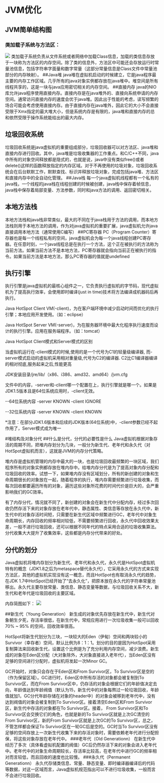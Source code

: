 #  JVM优化
##  JVM简单结构图
### 类加载子系统与方法区：
![](https://i.imgur.com/jMOTXPq.jpg)
类加载子系统负责从文件系统或者网络中加载Class信息，加载的类信息存放于一块称为方法区的内存空间。除了类的信息外，方法区中可能还会存放运行时常量池信息，包括字符串字面量和数字常量（这部分常量信息是Class文件中常量池部分的内存映射）。
##Java堆
java堆在虚拟机启动的时候建立，它是java程序最主要的内存工作区域。几乎所有的java对象实例都存放在java堆中。堆空间是所有线程共享的，这是一块与java应用密切相关的内存空间。
##直接内存
java的NIO库允许java程序使用直接内存。直接内存是在java堆外的、直接向系统申请的内存空间。通常访问直接内存的速度会优于java堆。因此出于性能的考虑，读写频繁的场合可能会考虑使用直接内存。由于直接内存在java堆外，因此它的大小不会直接受限于Xmx指定的最大堆大小，但是系统内存是有限的，java堆和直接内存的总和依然受限于操作系统能给出的最大内存。
##	垃圾回收系统
垃圾回收系统是java虚拟机的重要组成部分，垃圾回收器可以对方法区、java堆和直接内存进行回收。其中，java堆是垃圾收集器的工作重点。和C/C++不同，java中所有的对象空间释放都是隐式的，也就是说，java中没有类似free()或者delete()这样的函数释放指定的内存区域。对于不再使用的垃圾对象，垃圾回收系统会在后台默默工作，默默查找、标识并释放垃圾对象，完成包括java堆、方法区和直接内存中的全自动化管理。
##Java栈
每一个java虚拟机线程都有一个私有的java栈，一个线程的java栈在线程创建的时候被创建，java栈中保存着帧信息，java栈中保存着局部变量、方法参数，同时和java方法的调用、返回密切相关。
##	本地方法栈
本地方法栈和java栈非常类似，最大的不同在于java栈用于方法的调用，而本地方法栈则用于本地方法的调用，作为对java虚拟机的重要扩展，java虚拟机允许java直接调用本地方法（通常使用C编写）
##PC寄存器
PC（Program Counter）寄存器也是每一个线程私有的空间，java虚拟机会为每一个java线程创建PC寄存器。在任意时刻，一个java线程总是在执行一个方法，这个正在被执行的方法称为当前方法。如果当前方法不是本地方法，PC寄存器就会指向当前正在被执行的指令。如果当前方法是本地方法，那么PC寄存器的值就是undefined
##	执行引擎
执行引擎是java虚拟机的最核心组件之一，它负责执行虚拟机的字节码，现代虚拟机为了提高执行效率，会使用即时编译(just in time)技术将方法编译成机器码后再执行。

Java HotSpot Client VM(-client)，为在客户端环境中减少启动时间而优化的执行引擎；本地应用开发使用。（如：eclipse）

Java HotSpot Server VM(-server)，为在服务器环境中最大化程序执行速度而设计的执行引擎。应用在服务端程序。（如：tomcat）

Java HotSpot Client模式和Server模式的区别

当虚拟机运行在-client模式的时候,使用的是一个代号为C1的轻量级编译器, 而-server模式启动的虚拟机采用相对重量级,代号为C2的编译器. C2比C1编译器编译的相对彻底,服务起来之后,性能更高

JDK安装目录/jre/lib/（x86、i386、amd32、amd64）/jvm.cfg

文件中的内容，-server和-client哪一个配置在上，执行引擎就是哪一个。如果是JDK1.5版本且是64位系统应用时，-client无效。

--64位系统内容
-server KNOWN
-client IGNORE

--32位系统内容
-server KNOWN
-client KNOWN

*注意：在部分JDK1.6版本和后续的JDK版本(64位系统)中，-client参数已经不起作用了，Server模式成为唯一

#堆结构及对象分代
##什么是分代，分代的必要性是什么
Java虚拟机根据对象存活的周期不同，把堆内存划分为几块，一般分为新生代、老年代和永久代（对HotSpot虚拟机而言），这就是JVM的内存分代策略。

堆内存是虚拟机管理的内存中最大的一块，也是垃圾回收最频繁的一块区域，我们程序所有的对象实例都存放在堆内存中。给堆内存分代是为了提高对象内存分配和垃圾回收的效率。试想一下，如果堆内存没有区域划分，所有的新创建的对象和生命周期很长的对象放在一起，随着程序的执行，堆内存需要频繁进行垃圾收集，而每次回收都要遍历所有的对象，遍历这些对象所花费的时间代价是巨大的，会严重影响我们的GC效率。

有了内存分代，情况就不同了，新创建的对象会在新生代中分配内存，经过多次回收仍然存活下来的对象存放在老年代中，静态属性、类信息等存放在永久代中，新生代中的对象存活时间短，只需要在新生代区域中频繁进行GC，老年代中对象生命周期长，内存回收的频率相对较低，不需要频繁进行回收，永久代中回收效果太差，一般不进行垃圾回收，还可以根据不同年代的特点采用合适的垃圾收集算法。分代收集大大提升了收集效率，这些都是内存分代带来的好处。
##	分代的划分
Java虚拟机将堆内存划分为新生代、老年代和永久代，永久代是HotSpot虚拟机特有的概念（JDK1.8之后为metaspace替代永久代），它采用永久代的方式来实现方法区，其他的虚拟机实现没有这一概念，而且HotSpot也有取消永久代的趋势，在JDK 1.7中HotSpot已经开始了“去永久化”，把原本放在永久代的字符串常量池移出。永久代主要存放常量、类信息、静态变量等数据，与垃圾回收关系不大，新生代和老年代是垃圾回收的主要区域。

内存简图如下：
![](https://i.imgur.com/gV4LVPU.jpg)
 
##新生代（Young Generation）
新生成的对象优先存放在新生代中，新生代对象朝生夕死，存活率很低，在新生代中，常规应用进行一次垃圾收集一般可以回收70% ~ 95% 的空间，回收效率很高。

HotSpot将新生代划分为三块，一块较大的Eden（伊甸）空间和两块较小的Survivor（幸存者）空间，默认比例为8：1：1。划分的目的是因为HotSpot采用复制算法来回收新生代，设置这个比例是为了充分利用内存空间，减少浪费。新生成的对象在Eden区分配（大对象除外，大对象直接进入老年代），当Eden区没有足够的空间进行分配时，虚拟机将发起一次Minor GC。

GC开始时，对象只会存在于Eden区和From Survivor区，To Survivor区是空的（作为保留区域）。GC进行时，Eden区中所有存活的对象都会被复制到To Survivor区，而在From Survivor区中，仍存活的对象会根据它们的年龄值决定去向，年龄值达到年龄阀值（默认为15，新生代中的对象每熬过一轮垃圾回收，年龄值就加1，GC分代年龄存储在对象的header中）的对象会被移到老年代中，没有达到阀值的对象会被复制到To Survivor区。接着清空Eden区和From Survivor区，新生代中存活的对象都在To Survivor区。接着， From Survivor区和To Survivor区会交换它们的角色，也就是新的To Survivor区就是上次GC清空的From Survivor区，新的From Survivor区就是上次GC的To Survivor区，总之，不管怎样都会保证To Survivor区在一轮GC后是空的。GC时当To Survivor区没有足够的空间存放上一次新生代收集下来的存活对象时，需要依赖老年代进行分配担保，将这些对象存放在老年代中。
###老年代（Old Generationn）
在新生代中经历了多次（具体看虚拟机配置的阀值）GC后仍然存活下来的对象会进入老年代中。老年代中的对象生命周期较长，存活率比较高，在老年代中进行GC的频率相对而言较低，而且回收的速度也比较慢。
###永久代（Permanent Generationn）
永久代存储类信息、常量、静态变量、即时编译器编译后的代码等数据，对这一区域而言，Java虚拟机规范指出可以不进行垃圾收集，一般而言不会进行垃圾回收。
